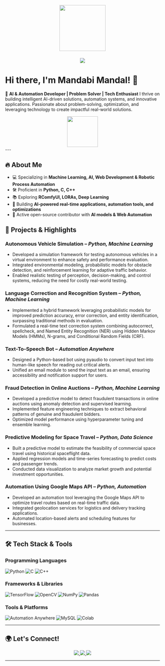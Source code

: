 <div align="center">
  <img height="150" src="https://media.giphy.com/media/M9gbBd9nbDrOTu1Mqx/giphy.gif"  />
</div>


###

<div align="center">
  <img src="https://visitor-badge.laobi.icu/badge?page_id=maurodesouza.maurodesouza&"  />
</div>

###

# Hi there, I'm Mandabi Mandal! 👋

🚀 **AI & Automation Developer | Problem Solver | Tech Enthusiast**
I thrive on building intelligent AI-driven solutions, automation systems, and innovative applications. Passionate about problem-solving, optimization, and leveraging technology to create impactful real-world solutions.  

<div id="header" align="center">
  <img src="https://media.giphy.com/media/M9gbBd9nbDrOTu1Mqx/giphy.gif" width="100"/>
</div>
---

## 🔥 **About Me**
- 💻 Specializing in **Machine Learning, AI, Web Development & Robotic Process Automation**
- 🛠️ Proficient in **Python, C, C++**
- 📚 Exploring **RComfyUI, LORAs, Deep Learning**
- 🎯 Building **AI-powered real-time applications, automation tools, and optimizations**
- 🌟 Active open-source contributor with **AI models & Web Automation**

## 🚀 **Projects & Highlights**

### **Autonomous Vehicle Simulation** – *Python, Machine Learning*   

- Developed a simulation framework for testing autonomous vehicles in a virtual environment to enhance safety and performance evaluation.  
- Integrated environmental modeling, probabilistic models for obstacle detection, and reinforcement learning for adaptive traffic behavior.  
- Enabled realistic testing of perception, decision-making, and control systems, reducing the need for costly real-world testing.  

### **Language Correction and Recognition System** – *Python, Machine Learning*   

- Implemented a hybrid framework leveraging probabilistic models for improved prediction accuracy, error correction, and entity identification, surpassing traditional methods in evaluation.  
- Formulated a real-time text correction system combining autocorrect, spellcheck, and Named Entity Recognition (NER) using Hidden Markov Models (HMMs), N-grams, and Conditional Random Fields (CRF).  

### **Text-To-Speech Bot** – *Automation Anywhere*   

- Designed a Python-based bot using pyaudio to convert input text into human-like speech for reading out critical alerts.  
- Unified an email module to send the input text as an email, ensuring accessibility and notification support for users.  

### **Fraud Detection in Online Auctions** – *Python, Machine Learning*   

- Developed a predictive model to detect fraudulent transactions in online auctions using anomaly detection and supervised learning.  
- Implemented feature engineering techniques to extract behavioral patterns of genuine and fraudulent bidders.  
- Optimized model performance using hyperparameter tuning and ensemble learning.  

### **Predictive Modeling for Space Travel** – *Python, Data Science*   

- Built a predictive model to estimate the feasibility of commercial space travel using historical spaceflight data.  
- Applied regression models and time-series forecasting to predict costs and passenger trends.  
- Conducted data visualization to analyze market growth and potential investment opportunities.  

### **Automation Using Google Maps API** – *Python, Automation*   

- Developed an automation tool leveraging the Google Maps API to optimize travel routes based on real-time traffic data.  
- Integrated geolocation services for logistics and delivery tracking applications.  
- Automated location-based alerts and scheduling features for businesses.  

---

## 🛠️ **Tech Stack & Tools**
### **Programming Languages**
![Python](https://img.shields.io/badge/Python-3776AB?style=flat&logo=python&logoColor=white)
![C](https://img.shields.io/badge/C-00599C?style=flat-square&logo=c&logoColor=white)
![C++](https://img.shields.io/badge/C++-00599C?style=flat&logo=c%2B%2B&logoColor=white)

### **Frameworks & Libraries**
![TensorFlow](https://img.shields.io/badge/TensorFlow-FF6F00?style=flat&logo=tensorflow&logoColor=white)
![OpenCV](https://img.shields.io/badge/OpenCV-5C3EE8?style=flat&logo=opencv&logoColor=white)
![NumPy](https://img.shields.io/badge/NumPy-013243?style=flat&logo=numpy&logoColor=white)
![Pandas](https://img.shields.io/badge/Pandas-150458?style=flat&logo=pandas&logoColor=white)

### **Tools & Platforms**
![Automation Anywhere](https://img.shields.io/badge/Automation%20Anywhere-FF9E0F?style=flat&logo=automationanywhere&logoColor=white)
![MySQL](https://img.shields.io/badge/MySQL-005C84?style=flat&logo=mysql&logoColor=white)
![Colab](https://img.shields.io/badge/Google_Colab-F9AB00?style=flat&logo=googlecolab&logoColor=white)

---

## 🌍 **Let's Connect!**
<p align="center">
  <a href="mailto:mandabi4u@gmail.com">
    <img src="https://img.shields.io/badge/Email-your--email%40example.com-red?style=for-the-badge&logo=gmail&logoColor=white"/>
  </a>
  <a href="https://www.linkedin.com/in/mandabi-mandal">
    <img src="https://img.shields.io/badge/LinkedIn-0077B5?style=for-the-badge&logo=linkedin&logoColor=white"/>
  </a>
  <a href="https://x.com/Madhubani__">
    <img src="https://img.shields.io/badge/X(Twitter)-1DA1F2?style=for-the-badge&logo=twitter&logoColor=white"/>
  </a>
</p>

---

